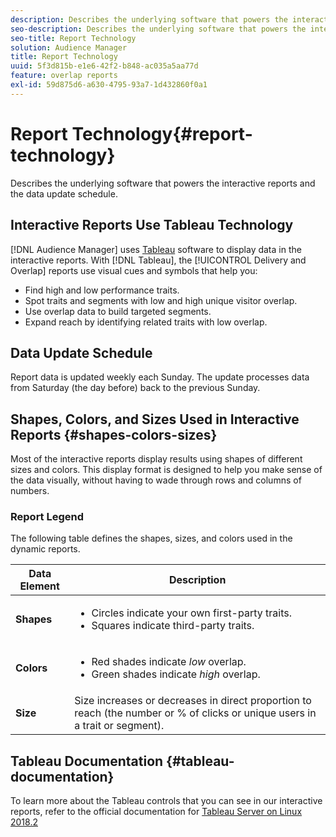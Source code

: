 ```yaml
---
description: Describes the underlying software that powers the interactive reports and the data update schedule.
seo-description: Describes the underlying software that powers the interactive reports and the data update schedule.
seo-title: Report Technology
solution: Audience Manager
title: Report Technology
uuid: 5f3d815b-e1e6-42f2-b848-ac035a5aa77d
feature: overlap reports
exl-id: 59d875d6-a630-4795-93a7-1d432860f0a1
---
```

# Report Technology{#report-technology}

Describes the underlying software that powers the interactive reports and the data update schedule.

<!-- 

c_report_technology.xml

 -->

## Interactive Reports Use Tableau Technology

[!DNL Audience Manager] uses [Tableau](https://www.tableausoftware.com/) software to display data in the interactive reports. With [!DNL Tableau], the [!UICONTROL Delivery and Overlap] reports use visual cues and symbols that help you:

* Find high and low performance traits.
* Spot traits and segments with low and high unique visitor overlap.
* Use overlap data to build targeted segments.
* Expand reach by identifying related traits with low overlap.

## Data Update Schedule

Report data is updated weekly each Sunday. The update processes data from Saturday (the day before) back to the previous Sunday. 

## Shapes, Colors, and Sizes Used in Interactive Reports {#shapes-colors-sizes}

Most of the interactive reports display results using shapes of different sizes and colors. This display format is designed to help you make sense of the data visually, without having to wade through rows and columns of numbers.

<!-- 

r_legend.xml

 -->

### Report Legend

The following table defines the shapes, sizes, and colors used in the dynamic reports.

<table id="table_EC180A96E3784FC6B81FCFB546C4A3FA"> 
 <thead> 
  <tr> 
   <th colname="col1" class="entry"> Data Element </th> 
   <th colname="col2" class="entry"> Description </th> 
  </tr> 
 </thead>
 <tbody> 
  <tr> 
   <td colname="col1"> <b>Shapes</b> </td> 
   <td colname="col2"> 
    <ul id="ul_076773ABD0BB4CE6834ACFA8B3D6AC2E"> 
     <li id="li_BBAB37A6EC1549B48C0E4D3BFAF7062C">Circles indicate your own first-party traits. </li> 
     <li id="li_371331AE984A4A999CE0596EA13987E0">Squares indicate third-party traits. </li> 
    </ul> </td> 
  </tr> 
  <tr> 
   <td colname="col1"> <b>Colors</b> </td> 
   <td colname="col2"> 
    <ul id="ul_F5D243297F0C4E5A8EDCBD28A548869E"> 
     <li id="li_332EB873A35440E6BB6093E36A0FAC3D">Red shades indicate <i>low</i> overlap. </li> 
     <li id="li_29DFDB1218DF4069B5DCFF841D48EF56">Green shades indicate <i>high</i> overlap. </li> 
    </ul> </td> 
  </tr> 
  <tr> 
   <td colname="col1"> <b>Size</b> </td> 
   <td colname="col2"> Size increases or decreases in direct proportion to reach (the number or % of clicks or unique users in a trait or segment). </td> 
  </tr> 
 </tbody> 
</table>

## Tableau Documentation {#tableau-documentation}

To learn more about the Tableau controls that you can see in our interactive reports, refer to the official documentation for [Tableau Server on Linux 2018.2](https://help.tableau.com/v2018.2/server-linux/en-us/get_started_server.htm)
